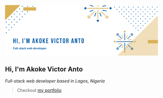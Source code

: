 ### <img src="./images/banner.png"> 
<h2> Hi, I'm Akoke Victor Anto</h2>

<p><em>Full-stack web developer based in Lagos, Nigeria</em></p>

> Checkout [my portfolio](https://akokeanto.vercel.app/)
